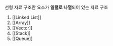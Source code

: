 선형 자료 구조란 요소가 **일렬로 나열**되어 있는 자료 구조

1. [[Linked List]]
2. [[Array]]
3. [[Vector]]
4. [[Stack]]
5. [[Queue]]
